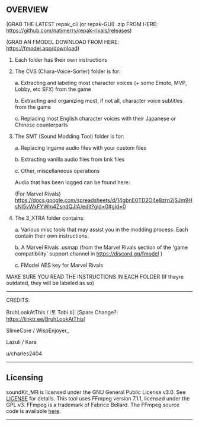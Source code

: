 OVERVIEW
--------------------------------------------------------------

(GRAB THE LATEST repak_cli (or repak-GUI) .zip FROM HERE: https://github.com/natimerry/repak-rivals/releases)

(GRAB AN FMODEL DOWNLOAD FROM HERE: https://fmodel.app/download)

1. Each folder has their own instructions
2. The CVS (Chara-Voice-Sorter) folder is for:
   
   a. Extracting and labeling most character voices (+ some Emote, MVP, Lobby, etc SFX) from the game
   
   b. Extracting and organizing most, if not all, character voice subtitles from the game
   
   c. Replacing most English character voices with their Japanese or Chinese counterparts

3. The SMT (Sound Modding Tool) folder is for:
   
   a. Replacing ingame audio files with your custom files

   b. Extracting vanilla audio files from bnk files

   c. Other, miscellaneous operations
   
   Audio that has been logged can be found here:

   (For Marvel Rivals)
   https://docs.google.com/spreadsheets/d/14gbnE0TD2O4e8zrn2jSJm9HsNl5vWxFYWm4ZsndQJlA/edit?gid=0#gid=0

5. The 3_XTRA folder contains:
   
   a. Various misc tools that may assist you in the modding process. Each contain their own instructions.
   
   b. A Marvel Rivals .usmap (from the Marvel Rivals section of the 'game compatibility' support channel in https://discord.gg/fmodel )
   
   c. FModel AES key for Marvel Rivals

MAKE SURE YOU READ THE INSTRUCTIONS IN EACH FOLDER (If theyre outdated, they will be labeled as so)

--------------------------------------------------------------
CREDITS:

BruhLookAtThis / ❕토 Tobi 비❕ (Spare Change?: https://linktr.ee/BruhLookAtThis)

SlimeCore / WispEnjoyer_

Lazuli / Kara

u/charles2404

--------------------------------------------------------------
## Licensing

soundKit_MR is licensed under the GNU General Public License v3.0. See [LICENSE](LICENSE.md) for details.
This tool uses FFmpeg version 7.1.1, licensed under the GPL v3. FFmpeg is a trademark of Fabrice Bellard. The FFmpeg source code is available [here](https://github.com/FFmpeg/FFmpeg/releases/tag/n7.1.1).

--------------------------------------------------------------
